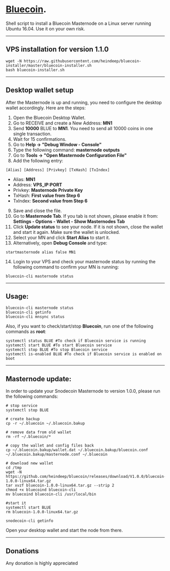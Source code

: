 # [Bluecoin](https://www.bluecoin.de).  

Shell script to install a Bluecoin Masternode on a Linux server running Ubuntu 16.04. Use it on your own risk.
***

## VPS installation for version **1.1.0**
```
wget -N https://raw.githubusercontent.com/heindeep/bluecoin-installer/master/bluecoin-installer.sh
bash bluecoin-installer.sh
```
***

## Desktop wallet setup

After the Masternode is up and running, you need to configure the desktop wallet accordingly. Here are the steps:
1. Open the Bluecoin Desktop Wallet.
2. Go to RECEIVE and create a New Address: **MN1**
3. Send **10000** BLUE to **MN1**. You need to send all 10000 coins in one single transaction.
4. Wait for 15 confirmations.
5. Go to **Help -> "Debug Window - Console"**
6. Type the following command: **masternode outputs**
7. Go to  **Tools -> "Open Masternode Configuration File"**
8. Add the following entry:
```
[Alias] [Address] [Privkey] [TxHash] [TxIndex]
```
* Alias: **MN1**
* Address: **VPS_IP:PORT**
* Privkey: **Masternode Private Key**
* TxHash: **First value from Step 6**
* TxIndex:  **Second value from Step 6**
9. Save and close the file.
10. Go to **Masternode Tab**. If you tab is not shown, please enable it from: **Settings - Options - Wallet - Show Masternodes Tab**
11. Click **Update status** to see your node. If it is not shown, close the wallet and start it again. Make sure the wallet is unlocked.
12. Select your MN and click **Start Alias** to start it.
13. Alternatively, open **Debug Console** and type:
```
startmasternode alias false MN1
```
14. Login to your VPS and check your masternode status by running the following command to confirm your MN is running:
```
bluecoin-cli masternode status
```
***

## Usage:
```
bluecoin-cli masternode status
bluecoin-cli getinfo
bluecoin-cli mnsync status
```
Also, if you want to check/start/stop **Bluecoin**, run one of the following commands as **root**:

```
systemctl status BLUE #To check if Bluecoin service is running
systemctl start BLUE #To start Bluecoin service
systemctl stop BLUE #To stop Bluecoin service
systemctl is-enabled BLUE #To check if Bluecoin service is enabled on boot
```
***

## Masternode update:
In order to update your Snodecoin Masternode to version 1.0.0, please run the following commands:
```
# stop service
systemctl stop BLUE

# create backup
cp -r ~/.bluecoin ~/.bluecoin.bakup

# remove data from old wallet
rm -rf ~/.bluecoin/*

# copy the wallet and config files back
cp ~/.bluecoin.bakup/wallet.dat ~/.bluecoin.bakup/bluecoin.conf ~/.bluecoin.bakup/masternode.conf ~/.bluecoin

# download new wallet 
cd /tmp
wget -N https://github.com/heindeep/bluecoin/releases/download/V1.0.0/bluecoin-1.0.0-linux64.tar.gz
tar xvzf bluecoin-1.0.0-linux64.tar.gz --strip 2
chmod +x bluecoind bluecoin-cli
mv bluecoind bluecoin-cli /usr/local/bin

#start it
systemctl start BLUE
rm bluecoin-1.0.0-linux64.tar.gz

snodecoin-cli getinfo
```
Open your desktop wallet and start the node from there.
***

## Donations
Any donation is highly appreciated


